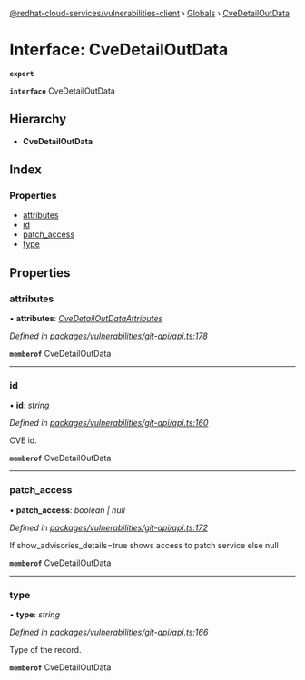 [@redhat-cloud-services/vulnerabilities-client](../README.md) › [Globals](../globals.md) › [CveDetailOutData](cvedetailoutdata.md)

# Interface: CveDetailOutData

**`export`** 

**`interface`** CveDetailOutData

## Hierarchy

* **CveDetailOutData**

## Index

### Properties

* [attributes](cvedetailoutdata.md#attributes)
* [id](cvedetailoutdata.md#id)
* [patch_access](cvedetailoutdata.md#patch_access)
* [type](cvedetailoutdata.md#type)

## Properties

###  attributes

• **attributes**: *[CveDetailOutDataAttributes](cvedetailoutdataattributes.md)*

*Defined in [packages/vulnerabilities/git-api/api.ts:178](https://github.com/RedHatInsights/javascript-clients/blob/master/packages/vulnerabilities/git-api/api.ts#L178)*

**`memberof`** CveDetailOutData

___

###  id

• **id**: *string*

*Defined in [packages/vulnerabilities/git-api/api.ts:160](https://github.com/RedHatInsights/javascript-clients/blob/master/packages/vulnerabilities/git-api/api.ts#L160)*

CVE id.

**`memberof`** CveDetailOutData

___

###  patch_access

• **patch_access**: *boolean | null*

*Defined in [packages/vulnerabilities/git-api/api.ts:172](https://github.com/RedHatInsights/javascript-clients/blob/master/packages/vulnerabilities/git-api/api.ts#L172)*

If show_advisories_details=true shows access to patch service else null

**`memberof`** CveDetailOutData

___

###  type

• **type**: *string*

*Defined in [packages/vulnerabilities/git-api/api.ts:166](https://github.com/RedHatInsights/javascript-clients/blob/master/packages/vulnerabilities/git-api/api.ts#L166)*

Type of the record.

**`memberof`** CveDetailOutData
